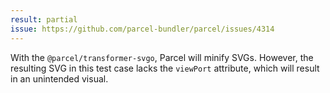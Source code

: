 ```yaml
---
result: partial
issue: https://github.com/parcel-bundler/parcel/issues/4314
---
```


With the `@parcel/transformer-svgo`, Parcel will minify SVGs. However, the resulting SVG in this test case lacks the `viewPort` attribute, which will result in an unintended visual.

